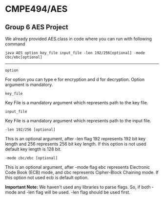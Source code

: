 # CMPE494/AES
## Group 6 AES Project

We already provided AES.class in code where you can run with following command 

    java AES option key_file input_file -len 192/256[optional] -mode cbc/ebc[optional]

  
 ---
 

    option
  For option you can type e for encryption and d for decryption. Option argument is mandatory.

	key_file
Key File is a mandatory argument which represents path to the key file.

	input_file
	
Key File is a mandatory argument which represents path to the input file.

	-len 192/256 [optional]
This is an optional argument, after -len flag 192 represents 192 bit key length and 256 represents 256 bit key length. If this option is not used default key length is 128 bit.

	-mode cbc/ebc [optional]
This is an optional argument, after -mode flag ebc represents Electronic Code Book (ECB) mode, and  cbc represents Cipher-Block Chaining mode.  If this option not used ecb is default option.


**Important Note:** We haven't used any libraries to parse flags. So, if both    -mode and -len flag will be used. -len flag should be used first.
